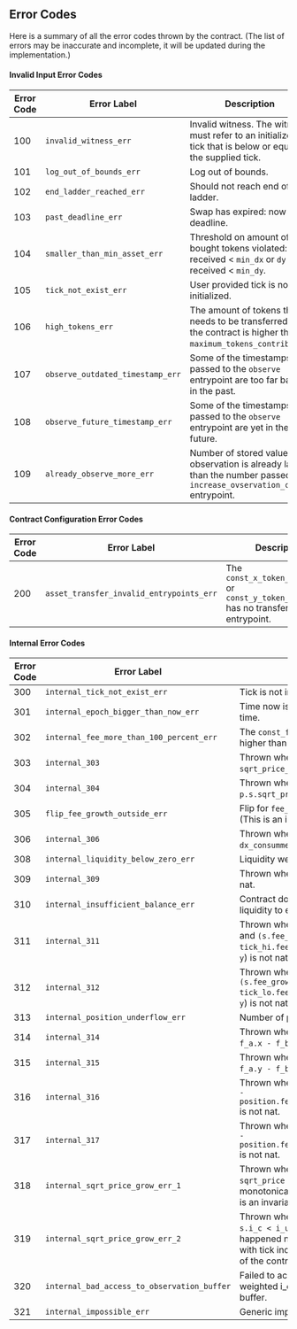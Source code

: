 <!--
- SPDX-FileCopyrightText: 2021 Arthur Breitman
-
- SPDX-License-Identifier: LicenseRef-MIT-Arthur-Breitman
-->

<!--
NOTE: This file should not be modified directly.
Use `stack scripts/generate_error_code.hs` instead.
-->

## Error Codes

Here is a summary of all the error codes thrown by the contract.
(The list of errors may be inaccurate and incomplete, it will be updated during the implementation.)


#### Invalid Input Error Codes

| Error Code       | Error Label      | Description                                           |
|------------------|------------------|-------------------------------------------------------|
| 100 | `invalid_witness_err` | Invalid witness. The witness must refer to an initialized tick that is below or equal to the supplied tick. |
| 101 | `log_out_of_bounds_err` | Log out of bounds. |
| 102 | `end_ladder_reached_err` | Should not reach end of ladder. |
| 103 | `past_deadline_err` | Swap has expired: now > deadline. |
| 104 | `smaller_than_min_asset_err` | Threshold on amount of bought tokens violated: `dx` received < `min_dx` or `dy` received < `min_dy`. |
| 105 | `tick_not_exist_err` | User provided tick is not initialized. |
| 106 | `high_tokens_err` | The amount of tokens that needs to be transferred to the contract is higher than `maximum_tokens_contributed`. |
| 107 | `observe_outdated_timestamp_err` | Some of the timestamps passed to the `observe` entrypoint are too far back in the past. |
| 108 | `observe_future_timestamp_err` | Some of the timestamps passed to the `observe` entrypoint are yet in the future. |
| 109 | `already_observe_more_err` | Number of stored values for observation is already larger than the number passed to `increase_ovservation_count` entrypoint. |


#### Contract Configuration Error Codes

| Error Code       | Error Label      | Description                                           |
|------------------|------------------|-------------------------------------------------------|
| 200 | `asset_transfer_invalid_entrypoints_err` | The `const_x_token_entrypoint` or `const_y_token_entrypoint` has no transfer entrypoint. |



#### Internal Error Codes

| Error Code       | Error Label      | Description                                           |
|------------------|------------------|-------------------------------------------------------|
| 300 | `internal_tick_not_exist_err` | Tick is not initialized. |
| 301 | `internal_epoch_bigger_than_now_err` | Time now is smaller than epoch time. |
| 302 | `internal_fee_more_than_100_percent_err` | The `const_fee_bps` is initialized to be higher than 10000 (100%). |
| 303 | `internal_303` | Thrown when `(p.s.sqrt_price - sqrt_price_new)` is not nat. |
| 304 | `internal_304` | Thrown when `(sqrt_price_new - p.s.sqrt_price)` is not nat. |
| 305 | `flip_fee_growth_outside_err` | Flip for `fee_growth_outside` failed. (This is an invariant of the contract). |
| 306 | `internal_306` | Thrown when `(p.dx - dx_consummed)` is not nat. |
| 308 | `internal_liquidity_below_zero_err` | Liquidity went below zero. |
| 309 | `internal_309` | Thrown when `(p.dx - r.dx)` is not nat. |
| 310 | `internal_insufficient_balance_err` | Contract does not have enough liquidity to execute the swap. |
| 311 | `internal_311` | Thrown when `s.i_c >= key.hi.i` and `(s.fee_growth.x - tick_hi.fee_growth_outside.x)` (or `y`) is not nat. |
| 312 | `internal_312` | Thrown when `s.i_c < key.hi.i` and `(s.fee_growth.x - tick_lo.fee_growth_outside.x)` (or `y`) is not nat. |
| 313 | `internal_position_underflow_err` | Number of positions underflow. |
| 314 | `internal_314` | Thrown when `(s.fee_growth.x - f_a.x - f_b.x)` is not nat. |
| 315 | `internal_315` | Thrown when `(s.fee_growth.y - f_a.y - f_b.y)` is not nat. |
| 316 | `internal_316` | Thrown when `(fee_growth_inside.x - position.fee_growth_inside_last.x)` is not nat. |
| 317 | `internal_317` | Thrown when `(fee_growth_inside.y - position.fee_growth_inside_last.y)` is not nat. |
| 318 | `internal_sqrt_price_grow_err_1` | Thrown when `s.i_c < i_l.i` and the `sqrt_price` happened not to grow monotonically with tick indices (This is an invariant of the contract). |
| 319 | `internal_sqrt_price_grow_err_2` | Thrown when `i_l.i <= s.i_c && s.i_c < i_u.i` and the `sqrt_price` happened not to grow monotonically with tick indices (This is an invariant of the contract). |
| 320 | `internal_bad_access_to_observation_buffer` | Failed to access a value in time-weighted i_c cumulative sums buffer. |
| 321 | `internal_impossible_err` | Generic impossible error. |



